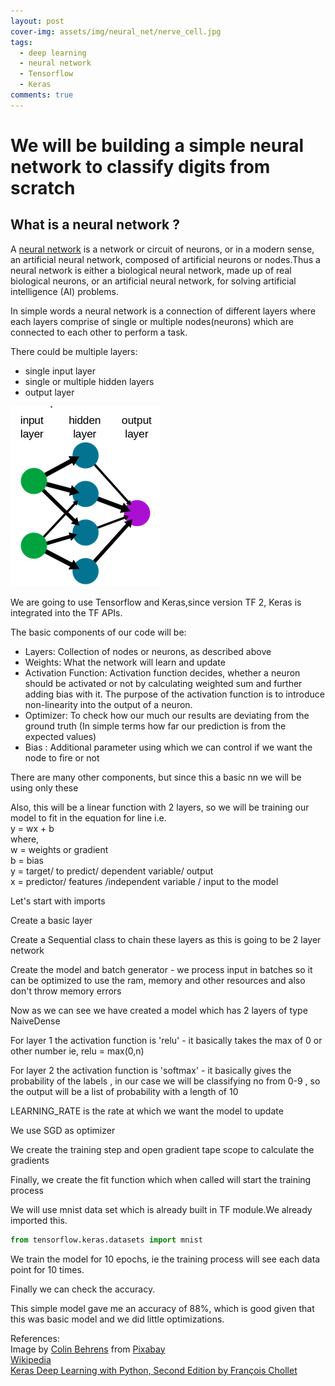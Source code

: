 ```yaml
---
layout: post
cover-img: assets/img/neural_net/nerve_cell.jpg
tags:
  - deep learning
  - neural network
  - Tensorflow
  - Keras
comments: true
---
```


# We will be building a simple neural network to classify digits from scratch

## What is a neural network ?

A [neural network](https://en.wikipedia.org/wiki/Neural_network) is a network or circuit of neurons, or in a modern sense, an artificial neural network, composed of artificial neurons or nodes.Thus a neural network is either a biological neural network, made up of real biological neurons, or an artificial neural network, for solving artificial intelligence (AI) problems.

In simple words a neural network is a connection of different layers where each layers comprise of single or multiple nodes(neurons) which are connected to each other to perform a task.

There could be multiple layers:

- single input layer
- single or multiple hidden layers
- output layer

![Neural Network](/assets/img/neural_net/440px-Neural_network_example.svg.png?=2&s=100)

We are going to use Tensorflow and Keras,since version TF 2, Keras is integrated into the TF APIs.

The basic components of our code will be:

- Layers: Collection of nodes or neurons, as described above
- Weights: What the network will learn and update
- Activation Function: Activation function decides, whether a neuron should be activated or not by calculating weighted sum and further adding bias with it. The purpose of the activation function is to introduce non-linearity into the output of a neuron.
- Optimizer: To check how our much our results are deviating from the ground truth (In simple terms how far our prediction is from the expected values)
- Bias : Additional parameter using which we can control if we want the node to fire or not

There are many other components, but since this a basic nn we will be using only these

Also, this will be a linear function with 2 layers, so we will be training our model to fit in the equation for line i.e.<br>
y = wx + b<br>
where,<br>
w = weights or gradient<br>
b = bias<br>
y = target/ to predict/ dependent variable/ output<br>
x = predictor/ features /independent variable / input to the model

Let's start with imports

<script src="https://gist.github.com/vipulrai91/389076b5558304db97233eb421324fbd.js">
</script>

Create a basic layer

<script src="https://gist.github.com/vipulrai91/25e71bc5f83f8077e1e7bb1139a7c6f3.js">
</script>

Create a Sequential class to chain these layers as this is going to be 2 layer network

<script src="https://gist.github.com/vipulrai91/e4fc5c0fa2d14ffa0265764a81d8f7e4.js">
</script>

Create the model and batch generator - we process input in batches so it can be optimized to use the ram, memory and other resources and also don't throw memory errors

<script src="https://gist.github.com/vipulrai91/e4f8bf404f038abd7908ee9b1acceb78.js">
</script>

Now as we can see we have created a model which has 2 layers of type NaiveDense

For layer 1 the activation function is 'relu' - it basically takes the max of 0 or other number ie, relu = max(0,n)

For layer 2 the activation function is 'softmax' - it basically gives the probability of the labels , in our case we will be classifying no from 0-9 , so the output will be a list of probability with a length of 10

LEARNING_RATE is the rate at which we want the model to update

We use SGD as optimizer

<script src="https://gist.github.com/vipulrai91/46fbcb4ec004a4a84561a1566e9d0310.js">
</script>

We create the training step and open gradient tape scope to calculate the gradients

Finally, we create the fit function which when called will start the training process

We will use mnist data set which is already built in TF module.We already imported this.

```python
from tensorflow.keras.datasets import mnist
```

We train the model for 10 epochs, ie the training process will see each data point for 10 times.

Finally we can check the accuracy.

This simple model gave me an accuracy of 88%, which is good given that this was basic model and we did little optimizations.

References:<br>
Image by [Colin Behrens](https://pixabay.com/users/ColiN00B-346653/?utm_source=link-attribution&utm_medium=referral&utm_campaign=image&utm_content=2213009) from [Pixabay](https://pixabay.com/?utm_source=link-attribution&utm_medium=referral&utm_campaign=image&utm_content=2213009)<br>
[Wikipedia](https://en.wikipedia.org/wiki/Neural_network)<br>
[Keras Deep Learning with Python, Second Edition by François Chollet](https://www.manning.com/books/deep-learning-with-python-second-edition)

